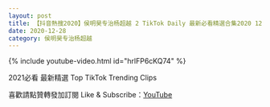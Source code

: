 ```yaml
---
layout: post
title: 【抖音熱搜2020】侯明昊专治杨超越 2 TikTok Daily 最新必看精選合集2020 12 28
date: 2020-12-28
category: 侯明昊专治杨超越
---
```


{% include youtube-video.html id="hrlFP6cKQ74" %}

2021必看 最新精選 Top TikTok Trending Clips

喜歡請點贊轉發加訂閱 Like & Subscribe：[YouTube](https://www.youtube.com/channel/UCAoR7VcanIPd04uEq_GIylA/videos)

